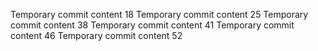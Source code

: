 Temporary commit content 18
Temporary commit content 25
Temporary commit content 38
Temporary commit content 41
Temporary commit content 46
Temporary commit content 52
